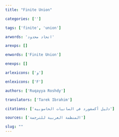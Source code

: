 ```yaml
---
title: "Finite Union"

categories: ['']

tags: ['finite', 'union']

arwords: 'اتحاد محدود'

arexps: []

enwords: ['Finite Union']

enexps: []

arlexicons: ['و']

enlexicons: ['F']

authors: ['Ruqayya Roshdy']

translators: ['Tarek Ibrahim']

citations: ['دليل أكسفورد في السانيات الحاسوبية']

sources: ['المنظمة العربية للترجمة']

slug: ""
---
```

